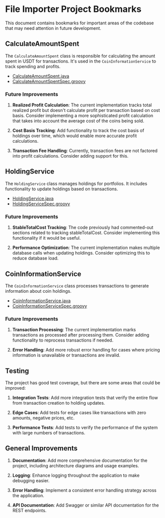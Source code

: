 # File Importer Project Bookmarks

This document contains bookmarks for important areas of the codebase that may need attention in future development.

## CalculateAmountSpent

The `CalculateAmountSpent` class is responsible for calculating the amount spent in USDT for transactions. It's used in the `CoinInformationService` to track spending and profits.

- [CalculateAmountSpent.java](/src/main/java/com/importer/fileimporter/service/usecase/CalculateAmountSpent.java)
- [CalculateAmountSpentSpec.groovy](/src/test/groovy/com/importer/fileimporter/service/usecase/CalculateAmountSpentSpec.groovy)

### Future Improvements

1. **Realized Profit Calculation**: The current implementation tracks total realized profit but doesn't calculate profit per transaction based on cost basis. Consider implementing a more sophisticated profit calculation that takes into account the average cost of the coins being sold.

2. **Cost Basis Tracking**: Add functionality to track the cost basis of holdings over time, which would enable more accurate profit calculations.

3. **Transaction Fee Handling**: Currently, transaction fees are not factored into profit calculations. Consider adding support for this.

## HoldingService

The `HoldingService` class manages holdings for portfolios. It includes functionality to update holdings based on transactions.

- [HoldingService.java](/src/main/java/com/importer/fileimporter/service/HoldingService.java)
- [HoldingServiceSpec.groovy](/src/test/groovy/com/importer/fileimporter/service/HoldingServiceSpec.groovy)

### Future Improvements

1. **StableTotalCost Tracking**: The code previously had commented-out sections related to tracking stableTotalCost. Consider implementing this functionality if it would be useful.

2. **Performance Optimization**: The current implementation makes multiple database calls when updating holdings. Consider optimizing this to reduce database load.

## CoinInformationService

The `CoinInformationService` class processes transactions to generate information about coin holdings.

- [CoinInformationService.java](/src/main/java/com/importer/fileimporter/service/CoinInformationService.java)
- [CoinInformationServiceSpec.groovy](/src/test/groovy/com/importer/fileimporter/service/CoinInformationServiceSpec.groovy)

### Future Improvements

1. **Transaction Processing**: The current implementation marks transactions as processed after processing them. Consider adding functionality to reprocess transactions if needed.

2. **Error Handling**: Add more robust error handling for cases where pricing information is unavailable or transactions are invalid.

## Testing

The project has good test coverage, but there are some areas that could be improved:

1. **Integration Tests**: Add more integration tests that verify the entire flow from transaction creation to holding updates.

2. **Edge Cases**: Add tests for edge cases like transactions with zero amounts, negative prices, etc.

3. **Performance Tests**: Add tests to verify the performance of the system with large numbers of transactions.

## General Improvements

1. **Documentation**: Add more comprehensive documentation for the project, including architecture diagrams and usage examples.

2. **Logging**: Enhance logging throughout the application to make debugging easier.

3. **Error Handling**: Implement a consistent error handling strategy across the application.

4. **API Documentation**: Add Swagger or similar API documentation for the REST endpoints.